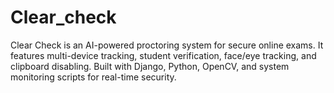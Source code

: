 # Clear_check
Clear Check is an AI-powered proctoring system for secure online exams. It features multi-device tracking, student verification, face/eye tracking, and clipboard disabling. Built with Django, Python, OpenCV, and system monitoring scripts for real-time security.
